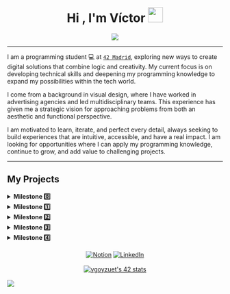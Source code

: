 <h1 align="center"><b>Hi , I'm Víctor </b><img src="https://media.giphy.com/media/hvRJCLFzcasrR4ia7z/giphy.gif" width="35"></h1>
<!--  -->
<p align="center">
  <a href="https://github.com/DenverCoder1/readme-typing-svg"><img src="https://readme-typing-svg.herokuapp.com?font=Time+New+Roman&color=00FF00&size=25&center=true&vCenter=true&width=600&height=100&lines=...&hearts;++;Student+at+42;Learning+in+progress...&"></a>
</p>

---

I am a programming student 💻 at [`42 Madrid`](https://www.42madrid.com/), exploring new ways to create digital solutions that combine logic and creativity. My current focus is on developing technical skills and deepening my programming knowledge to expand my possibilities within the tech world.

I come from a background in visual design, where I have worked in advertising agencies and led multidisciplinary teams. This experience has given me a strategic vision for approaching problems from both an aesthetic and functional perspective.

I am motivated to learn, iterate, and perfect every detail, always seeking to build experiences that are intuitive, accessible, and have a real impact. I am looking for opportunities where I can apply my programming knowledge, continue to grow, and add value to challenging projects.

---

<!--  -->
## My Projects

<details>
  <summary><strong>Milestone 0️⃣</strong></summary>

  - [`libft`](https://github.com/victor-goyzueta/libft): My own standard C library functions.
</details>

<details>
  <summary><strong>Milestone 1️⃣</strong></summary>

  - [`ft_printf`](https://github.com/victor-goyzueta/ft_printf): A custom implementation of the standard `printf` function.
  - [`get_next_line`](https://github.com/victor-goyzueta/get_next_line): A function to read line by line from multiple files descriptors.
</details>

<details>
  <summary><strong>Milestone 2️⃣</strong></summary>

  - [`push_swap`](https://github.com/victor-goyzueta/push_swap): Program that sorts a stack using a limited set of operations.
  - [`minitalk`](https://github.com/victor-goyzueta/minitalk): A client-server communication program using signals.
  - [`so_long`](https://github.com/victor-goyzueta/so_long): Simple 2D video game where your character's goal is to collect all the items and find the exit.
</details>

<details>
  <summary><strong>Milestone 3️⃣</strong></summary>

  - [`minishell`](https://github.com/victor-goyzueta/minishell): Implementation of a minimalist version of shell.
  - [`philosophers`](https://github.com/victor-goyzueta/philosophers): The Dining Philosophers problem using multiple-threading.
</details>

<details>
  <summary><strong>Milestone 4️⃣</strong></summary>

  - `IN PROGRESS...`
</details>

<br>

<!--  -->
<div align="center">
  <a href="https://bit.ly/victor-goyzueta"><img src="https://img.shields.io/badge/Web-black" alt="Notion"></a>
  <a href="https://www.linkedin.com/in/victor-goyzueta/"><img src="https://img.shields.io/badge/LinkedIn-blue" alt="LinkedIn"></a>
</div>

<br>

<!--  -->
<div align="center">
  <a href="https://github.com/victor-goyzueta"><img src="https://badge.mediaplus.ma/darkblue/vgoyzuet?1337Badge=off&UM6P=off" alt="vgoyzuet's 42 stats" /></a>
</div>

<br>

<!--  -->
<img src="https://user-images.githubusercontent.com/73097560/115834477-dbab4500-a447-11eb-908a-139a6edaec5c.gif">

<br>
